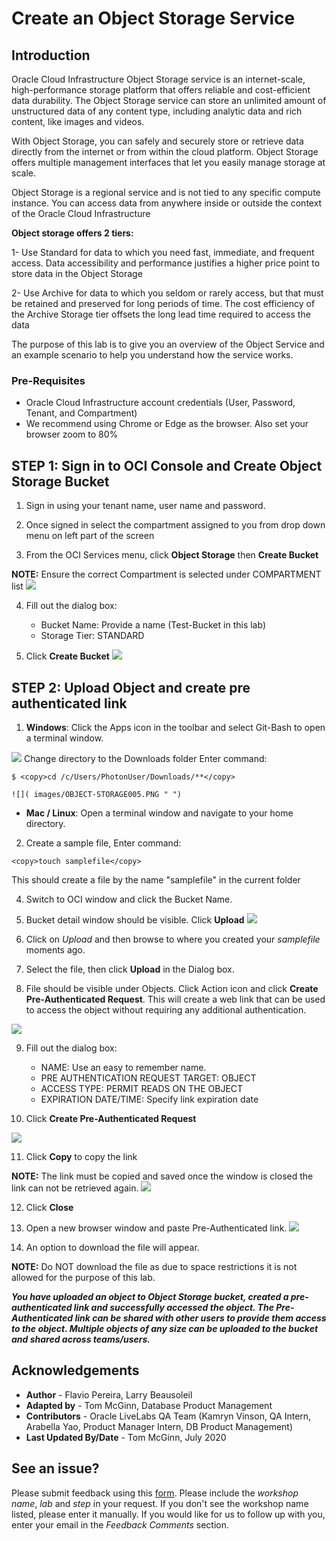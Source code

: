 # Create an Object Storage Service

## Introduction

Oracle Cloud Infrastructure Object Storage service is an internet-scale, high-performance storage platform that offers reliable and cost-efficient data durability. The Object Storage service can store an unlimited amount of unstructured data of any content type, including analytic data and rich content, like images and videos.

With Object Storage, you can safely and securely store or retrieve data directly from the internet or from within the cloud platform. Object Storage offers multiple management interfaces that let you easily manage storage at scale.

Object Storage is a regional service and is not tied to any specific compute instance. You can access data from anywhere inside or outside the context of the Oracle Cloud Infrastructure

**Object storage offers 2 tiers:**

1- Use Standard for data to which you need fast, immediate, and frequent access. Data accessibility and performance justifies a higher price point to store data in the Object Storage

2- Use Archive for data to which you seldom or rarely access, but that must be retained and preserved for long periods of time. The cost efficiency of the Archive Storage tier offsets the long lead time required to access the data

The purpose of this lab is to give you an overview of the Object Service and an example scenario to help you understand how the service works.

### Pre-Requisites

- Oracle Cloud Infrastructure account credentials (User, Password, Tenant, and Compartment)  
- We recommend using Chrome or Edge as the browser. Also set your browser zoom to 80%

## **STEP 1**: Sign in to OCI Console and Create Object Storage Bucket

1. Sign in using your tenant name, user name and password.

2. Once signed in select the compartment assigned to you from drop down menu on left part of the screen

3. From the OCI Services menu, click **Object Storage** then **Create Bucket**

  **NOTE:** Ensure the correct Compartment is selected under COMPARTMENT list
  ![]( images/OBJECT-STORAGE001.PNG " ")

4. Fill out the dialog box:

    - Bucket Name: Provide a name (Test-Bucket in this lab)
    - Storage Tier: STANDARD

5.  Click **Create Bucket**
  ![]( images/OBJECT-STORAGE002.PNG " ")

## **STEP 2**: Upload Object and create pre authenticated link

1. **Windows**: Click the Apps icon in the toolbar and select Git-Bash to open a terminal window.

  ![](images/OBJECT-STORAGE004.PNG " ")
  Change directory to the Downloads folder Enter command:
  ```
  $ <copy>cd /c/Users/PhotonUser/Downloads/**</copy>
  ```
    ![]( images/OBJECT-STORAGE005.PNG " ")

- **Mac / Linux**: Open a terminal window and navigate to your home directory.

2. Create a sample file, Enter command:
  ```
  <copy>touch samplefile</copy>
  ```
  This should create a file by the name "samplefile" in the current folder

4. Switch to OCI window and click the Bucket Name.

5. Bucket detail window should be visible. Click **Upload**
  ![]( images/OBJECT-STORAGE007.PNG " ")

6. Click on *Upload* and then browse to where you created your *samplefile* moments ago.

7. Select the file, then click **Upload** in the Dialog box.

8. File should be visible under Objects. Click Action icon and click **Create Pre-Authenticated Request**. This will create a web link that can be used to access the object without requiring any additional authentication.

  ![]( images/PreAuth1.PNG " ")

9. Fill out the dialog box:

    - NAME: Use an easy to remember name.
    - PRE AUTHENTICATION REQUEST TARGET: OBJECT
    - ACCESS TYPE: PERMIT READS ON THE OBJECT
    - EXPIRATION DATE/TIME: Specify link expiration date

10. Click **Create Pre-Authenticated Request**

  ![]( images/OBJECT-STORAGE009.PNG " ")

11. Click **Copy** to copy the link

  **NOTE:** The link must be copied and saved once the window is closed the link can not be retrieved again.
  ![]( images/PreAuth2.PNG " ")

12. Click **Close**

13. Open a new browser window and paste Pre-Authenticated link.
  ![]( images/OBJECT-STORAGE011.PNG " ")

14.  An option to download the file will appear.

  **NOTE:** Do NOT download the file as due to space restrictions it is not allowed for the purpose of this lab.

  ***You have uploaded an object to Object Storage bucket, created a pre-authenticated link and successfully accessed the object. The Pre-Authenticated link can be shared with
  other users to provide them access to the object.
  Multiple objects of any size can be uploaded to the bucket and shared across teams/users.***

## Acknowledgements

- **Author** - Flavio Pereira, Larry Beausoleil
- **Adapted by** -  Tom McGinn, Database Product Management
- **Contributors** - Oracle LiveLabs QA Team (Kamryn Vinson, QA Intern, Arabella Yao, Product Manager Intern, DB Product Management)
- **Last Updated By/Date** - Tom McGinn, July 2020

## See an issue?
Please submit feedback using this [form](https://apexapps.oracle.com/pls/apex/f?p=133:1:::::P1_FEEDBACK:1). Please include the *workshop name*, *lab* and *step* in your request.  If you don't see the workshop name listed, please enter it manually. If you would like for us to follow up with you, enter your email in the *Feedback Comments* section.
